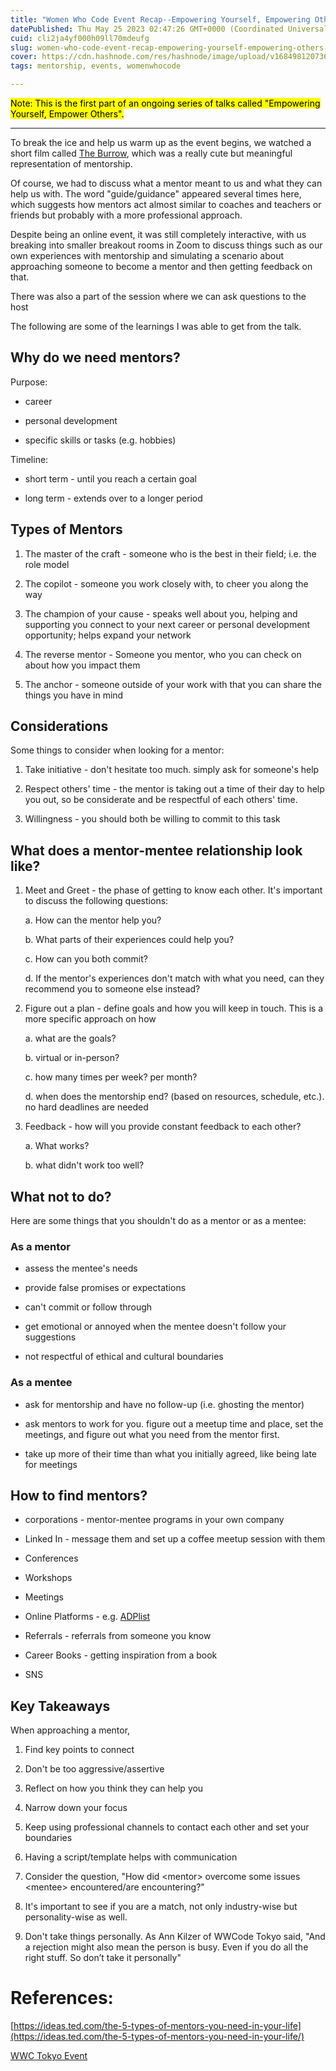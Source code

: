 ```yaml
---
title: "Women Who Code Event Recap--Empowering Yourself, Empowering Others: Mentorship Toolkit in Different Cultures"
datePublished: Thu May 25 2023 02:47:26 GMT+0000 (Coordinated Universal Time)
cuid: cli2ja4yf000h09ll70mdeufg
slug: women-who-code-event-recap-empowering-yourself-empowering-others-mentorship-toolkit-in-different-cultures
cover: https://cdn.hashnode.com/res/hashnode/image/upload/v1684981207368/c4df16ec-e1c1-441d-b160-72e1609511ea.webp
tags: mentorship, events, womenwhocode

---
```


<mark>Note: This is the first part of an ongoing series of talks called "Empowering Yourself, Empower Others".</mark>

---

To break the ice and help us warm up as the event begins, we watched a short film called [The Burrow](https://www.youtube.com/watch?v=apx1aUP3MqA), which was a really cute but meaningful representation of mentorship.

Of course, we had to discuss what a mentor meant to us and what they can help us with. The word "guide/guidance" appeared several times here, which suggests how mentors act almost similar to coaches and teachers or friends but probably with a more professional approach.

Despite being an online event, it was still completely interactive, with us breaking into smaller breakout rooms in Zoom to discuss things such as our own experiences with mentorship and simulating a scenario about approaching someone to become a mentor and then getting feedback on that.

There was also a part of the session where we can ask questions to the host

The following are some of the learnings I was able to get from the talk.

## Why do we need mentors?

Purpose:

* career
    
* personal development
    
* specific skills or tasks (e.g. hobbies)
    

Timeline:

* short term - until you reach a certain goal
    
* long term - extends over to a longer period
    

## Types of Mentors

1. The master of the craft - someone who is the best in their field; i.e. the role model
    
2. The copilot - someone you work closely with, to cheer you along the way
    
3. The champion of your cause - speaks well about you, helping and supporting you connect to your next career or personal development opportunity; helps expand your network
    
4. The reverse mentor - Someone you mentor, who you can check on about how you impact them
    
5. The anchor - someone outside of your work with that you can share the things you have in mind
    

## Considerations

Some things to consider when looking for a mentor:

1. Take initiative - don't hesitate too much. simply ask for someone's help
    
2. Respect others' time - the mentor is taking out a time of their day to help you out, so be considerate and be respectful of each others' time.
    
3. Willingness - you should both be willing to commit to this task
    

## What does a mentor-mentee relationship look like?

1. Meet and Greet - the phase of getting to know each other. It's important to discuss the following questions:
    
    a. How can the mentor help you?
    
    b. What parts of their experiences could help you?
    
    c. How can you both commit?
    
    d. If the mentor's experiences don't match with what you need, can they recommend you to someone else instead?
    
2. Figure out a plan - define goals and how you will keep in touch. This is a more specific approach on how
    
    a. what are the goals?
    
    b. virtual or in-person?
    
    c. how many times per week? per month?
    
    d. when does the mentorship end? (based on resources, schedule, etc.). no hard deadlines are needed
    
3. Feedback - how will you provide constant feedback to each other?
    
    a. What works?
    
    b. what didn't work too well?
    

## What not to do?

Here are some things that you shouldn't do as a mentor or as a mentee:

### As a mentor

* assess the mentee's needs
    
* provide false promises or expectations
    
* can't commit or follow through
    
* get emotional or annoyed when the mentee doesn't follow your suggestions
    
* not respectful of ethical and cultural boundaries
    

### As a mentee

* ask for mentorship and have no follow-up (i.e. ghosting the mentor)
    
* ask mentors to work for you. figure out a meetup time and place, set the meetings, and figure out what you need from the mentor first.
    
* take up more of their time than what you initially agreed, like being late for meetings
    

## How to find mentors?

* corporations - mentor-mentee programs in your own company
    
* Linked In - message them and set up a coffee meetup session with them
    
* Conferences
    
* Workshops
    
* Meetings
    
* Online Platforms - e.g. [ADPlist](https://adplist.org/)
    
* Referrals - referrals from someone you know
    
* Career Books - getting inspiration from a book
    
* SNS
    

## Key Takeaways

When approaching a mentor,

1. Find key points to connect
    
2. Don't be too aggressive/assertive
    
3. Reflect on how you think they can help you
    
4. Narrow down your focus
    
5. Keep using professional channels to contact each other and set your boundaries
    
6. Having a script/template helps with communication
    
7. Consider the question, "How did &lt;mentor&gt; overcome some issues &lt;mentee&gt; encountered/are encountering?"
    
8. It's important to see if you are a match, not only industry-wise but personality-wise as well.
    
9. Don't take things personally. As Ann Kilzer of WWCode Tokyo said, "And a rejection might also mean the person is busy. Even if you do all the right stuff. So don’t take it personally"
    

# References:

[https://ideas.ted.com/the-5-types-of-mentors-you-need-in-your-life](https://ideas.ted.com/the-5-types-of-mentors-you-need-in-your-life/)

[WWC Tokyo Event](https://www.meetup.com/women-who-code-tokyo/events/293545791/)